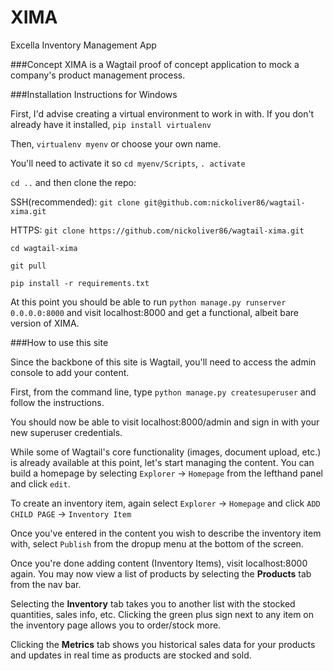 # XIMA
Excella Inventory Management App

###Concept
XIMA is a Wagtail proof of concept application to mock a company's product management process.

###Installation Instructions for Windows

First, I'd advise creating a virtual environment to work in with.
If you don't already have it installed, `pip install virtualenv`

Then, `virtualenv myenv` or choose your own name.

You'll need to activate it so `cd myenv/Scripts`, `. activate`

`cd ..` and then clone the repo:

SSH(recommended): `git clone git@github.com:nickoliver86/wagtail-xima.git`

HTTPS: `git clone https://github.com/nickoliver86/wagtail-xima.git`

`cd wagtail-xima`

`git pull`

`pip install -r requirements.txt`

At this point you should be able to run `python manage.py runserver 0.0.0.0:8000`
and visit localhost:8000 and get a functional, albeit bare version of XIMA.

###How to use this site

Since the backbone of this site is Wagtail, you'll need to access the admin console to add your content.

First, from the command line, type `python manage.py createsuperuser` and follow the instructions.

You should now be able to visit localhost:8000/admin and sign in with your new superuser credentials.

While some of Wagtail's core functionality (images, document upload, etc.) is already available at this point, let's
start managing the content. You can build a homepage by selecting `Explorer` -> `Homepage` from the lefthand panel
and click `edit`.

To create an inventory item, again select `Explorer` -> `Homepage` and click `ADD CHILD PAGE` -> `Inventory Item`

Once you've entered in the content you wish to describe the inventory item with, select `Publish` from the dropup
menu at the bottom of the screen.

Once you're done adding content (Inventory Items), visit localhost:8000 again. You may now view a list of products
by selecting the **Products** tab from the nav bar.

Selecting the **Inventory** tab takes you to another list with the stocked quantities, sales info, etc.
Clicking the green plus sign next to any item on the inventory page allows you to order/stock more.

Clicking the **Metrics** tab shows you historical sales data for your products and updates in real time as products are
stocked and sold.